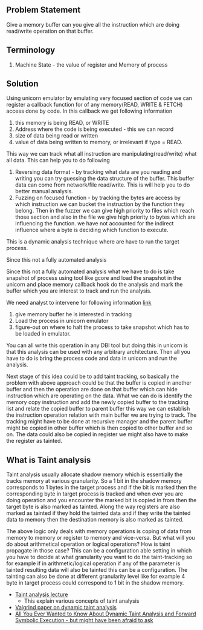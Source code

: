 
## Problem Statement

Give a memory buffer can you give all the instruction which are doing read/write operation on that buffer.

## Terminology

1. Machine State - the value of register and Memory of process

## Solution
Using unicorn emulator by emulating very focused section of code we can register a callback function for of any memory(READ, WRITE & FETCH) access done by code. In this callback we get following information
1. this memory is being READ, or WRITE
1. Address where the code is being executed - this we can record
1. size of data being read or written
1. value of data being written to memory, or irrelevant if type = READ.

This way we can track what all instruction are manipulating(read/write) what all data. This can help you to do following
1. Reversing data format - by tracking what data are you reading and writing you can try guessing the data structure of the buffer. This buffer data can come from network/file read/write. This is will help you to do better manual analysis.
2. Fuzzing on focused function - by tracking the bytes are access by which instruction we can bucket the instruction by the function they belong. Then in the fuzzer we can give high priority to files which reach those section and also in the file we give high priority to bytes which are influencing the function. we have not accounted for the indirect influence where a byte is deciding which function to execute.

This is a dynamic analysis technique where are have to run the target process. 

Since this not a fully automated analysis

Since this not a fully automated analysis what we have to do is take snapshot of process using tool like gcore and load the snapshot in the unicorn and place memory callback hook do the analysis and mark the buffer which you are interest to track and run the analysis.

We need analyst to intervene for following information [link](https://github.com/unicorn-engine/unicorn/blob/7b8c63dfe650b5d4d2bf684526161971925e6350/include/unicorn/unicorn.h#LL408C65-L408C65)
1. give memory buffer he is interested in tracking
1. Load the process in unicorn emulator
1. figure-out on where to halt the process to take snapshot which has to be loaded in emulator.

You can all write this operation in any DBI tool but doing this in unicorn is that this analysis can be used with any arbitrary architecture. Then all you have to do is bring the process code and data in unicorn and run the analysis.

Next stage of this idea could be to add taint tracking, so basically the problem with above approach could be that the buffer is copied in another buffer and then the operation are done on that buffer which can hide instruction which are operating on the data. What we can do is identify the memory copy instruction and add the newly copied buffer to the tracking list and relate the copied buffer to parent buffer this way we can establish the instruction operation relation with main buffer we are trying to track. The tracking might have to be done at recursive manager and the parent buffer might be copied in other buffer which is then copied to other buffer and so on. The data could also be copied in register we might also have to make the register as tainted.

## What is Taint analysis

Taint analysis usually allocate shadow memory which is essentially the tracks memory at various granularity. So a 1 bit in the shadow memory corresponds to 1 bytes in the target process and if the bit is marked then the corresponding byte in target process is tracked and when ever you are doing operation and you encounter the marked bit is copied in from then the target byte is also marked as tainted. Along the way registers are also marked as tainted if they hold the tainted data and if they write the tainted data to memory then the destination memory is also marked as tainted.

The above logic only deals with memory operations is coping of data from memory to memory or register to memory and vice-versa. But what will you do about arithmetical operation or logical operations? How is taint propagate in those case? This can be a configuration able setting in which you have to decide at what granularity you want to do the taint-tracking so for example if in arithmetic/logical operation if any of the parameter is tainted resulting data will also be tainted this can be a configuration. The tainting can also be done at different granularity level like for example 4 byte in target process could correspond to 1 bit in the shadow memory.


- [Taint analysis lecture](https://www.youtube.com/watch?v=FOckYE6KwbQ)
	- This explain various concepts of taint analysis
- [Valgrind paper on dynamic taint analysis](https://valgrind.org/docs/newsome2005.pdf)
- [All You Ever Wanted to Know About Dynamic Taint Analysis and Forward Symbolic Execution - but might have been afraid to ask]( https://users.ece.cmu.edu/~aavgerin/papers/Oakland10.pdf)
